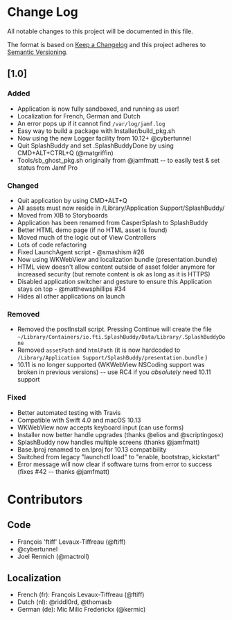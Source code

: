 # Change Log
All notable changes to this project will be documented in this file.

The format is based on [Keep a Changelog](http://keepachangelog.com/)
and this project adheres to [Semantic Versioning](http://semver.org/).

## [1.0]

### Added

* Application is now fully sandboxed, and running as user!
* Localization for French, German and Dutch
* An error pops up if it cannot find `/var/log/jamf.log`
* Easy way to build a package with Installer/build_pkg.sh
* Now using the new Logger facility from 10.12+ @cybertunnel
* Quit SplashBuddy and set .SplashBuddyDone by using CMD+ALT+CTRL+Q (@matgriffin)
* Tools/sb_ghost_pkg.sh originally from @jamfmatt -- to easily test & set status from Jamf Pro

### Changed

* Quit application by using CMD+ALT+Q
* All assets must now reside in /Library/Application Support/SplashBuddy/
* Moved from XIB to Storyboards
* Application has been renamed from CasperSplash to SplashBuddy
* Better HTML demo page (if no HTML asset is found)
* Moved much of the logic out of View Controllers
* Lots of code refactoring
* Fixed LaunchAgent script - @smashism #26
* Now using WKWebView and localization bundle (presentation.bundle)
* HTML view doesn't allow content outside of asset folder anymore for increased security (but remote content is ok as long as it is HTTPS)
* Disabled application switcher and gesture to ensure this Application stays on top - @matthewsphillips #34
* Hides all other applications on launch

### Removed

* Removed the postInstall script. Pressing Continue will create the file `~/Library/Containers/io.fti.SplashBuddy/Data/Library/.SplashBuddyDone`
* Removed `assetPath` and `htmlPath` (it is now hardcoded to `/Library/Application Support/SplashBuddy/presentation.bundle` )
* 10.11 is no longer supported (WKWebView NSCoding support was broken in previous versions) -- use RC4 if you *absolutely* need 10.11 support

### Fixed

* Better automated testing with Travis
* Compatible with Swift 4.0 and macOS 10.13
* WKWebView now accepts keyboard input (can use forms)
* Installer now better handle upgrades (thanks @elios and @scriptingosx)
* SplashBuddy now handles multiple screens (thanks @jamfmatt)
* Base.lproj renamed to en.lproj for 10.13 compatibility
* Switched from legacy "launchctl load" to "enable, bootstrap, kickstart"
* Error message will now clear if software turns from error to success (fixes #42 -- thanks @jamfmatt)

# Contributors

## Code

- François 'ftiff' Levaux-Tiffreau (@ftiff)
- @cybertunnel
- Joel Rennich (@mactroll)


## Localization

- French (fr): François Levaux-Tiffreau (@ftiff)
- Dutch (nl): @riddl0rd, @thomasb
- German (de): Mic Milic Frederickx (@kermic)


